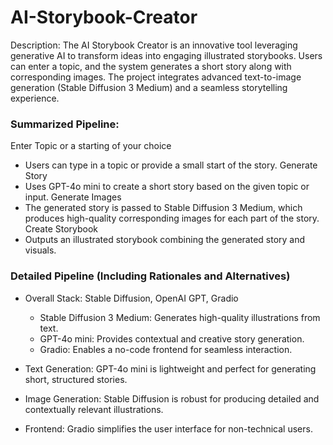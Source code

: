 # AI-Storybook-Creator
Description:
The AI Storybook Creator is an innovative tool leveraging generative AI to transform ideas into engaging illustrated storybooks. Users can enter a topic, and the system generates a short story along with corresponding images. The project integrates advanced text-to-image generation (Stable Diffusion 3 Medium) and a seamless storytelling experience.

### Summarized Pipeline:
Enter Topic or a starting of your choice
* Users can type in a topic or provide a small start of the story.
Generate Story
* Uses GPT-4o mini to create a short story based on the given topic or input.
Generate Images
* The generated story is passed to Stable Diffusion 3 Medium, which produces high-quality corresponding images for each part of the story.
Create Storybook
* Outputs an illustrated storybook combining the generated story and visuals.

### Detailed Pipeline (Including Rationales and Alternatives)
* Overall Stack: Stable Diffusion, OpenAI GPT, Gradio

  * Stable Diffusion 3 Medium: Generates high-quality illustrations from text.
  * GPT-4o mini: Provides contextual and creative story generation.
  * Gradio: Enables a no-code frontend for seamless interaction.

* Text Generation: GPT-4o mini is lightweight and perfect for generating short, structured stories.
* Image Generation: Stable Diffusion is robust for producing detailed and contextually relevant illustrations.
* Frontend: Gradio simplifies the user interface for non-technical users.
